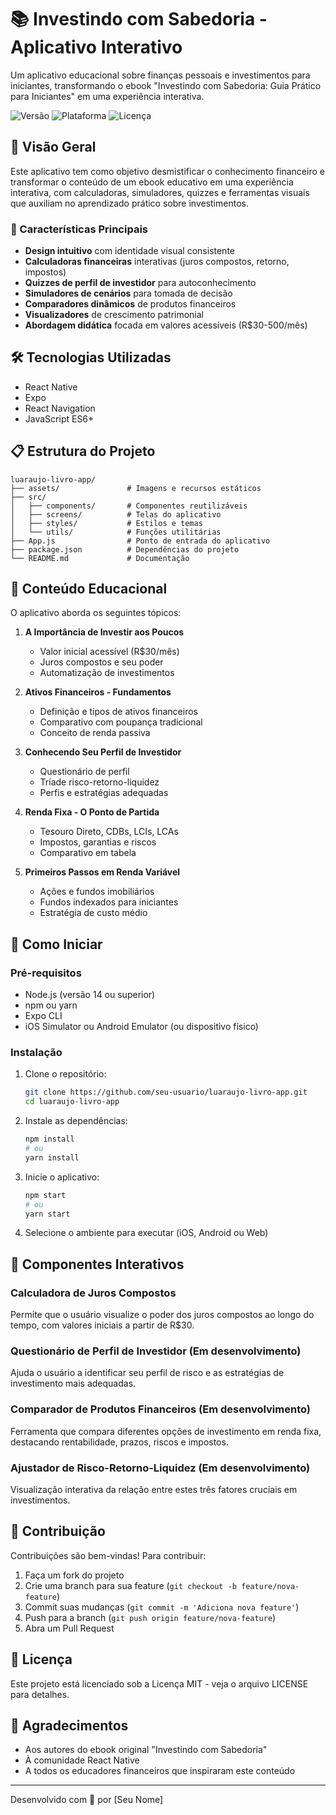 # 📚 Investindo com Sabedoria - Aplicativo Interativo

Um aplicativo educacional sobre finanças pessoais e investimentos para iniciantes, transformando o ebook "Investindo com Sabedoria: Guia Prático para Iniciantes" em uma experiência interativa.

![Versão](https://img.shields.io/badge/versão-1.0.0-blue)
![Plataforma](https://img.shields.io/badge/plataforma-iOS%20%7C%20Android-green)
![Licença](https://img.shields.io/badge/licença-MIT-orange)

## 📱 Visão Geral

Este aplicativo tem como objetivo desmistificar o conhecimento financeiro e transformar o conteúdo de um ebook educativo em uma experiência interativa, com calculadoras, simuladores, quizzes e ferramentas visuais que auxiliam no aprendizado prático sobre investimentos.

### 🔑 Características Principais

- **Design intuitivo** com identidade visual consistente
- **Calculadoras financeiras** interativas (juros compostos, retorno, impostos)
- **Quizzes de perfil de investidor** para autoconhecimento
- **Simuladores de cenários** para tomada de decisão
- **Comparadores dinâmicos** de produtos financeiros
- **Visualizadores** de crescimento patrimonial
- **Abordagem didática** focada em valores acessíveis (R$30-500/mês)

## 🛠️ Tecnologias Utilizadas

- React Native
- Expo
- React Navigation
- JavaScript ES6+

## 📋 Estrutura do Projeto

```
luaraujo-livro-app/
├── assets/               # Imagens e recursos estáticos
├── src/
│   ├── components/       # Componentes reutilizáveis
│   ├── screens/          # Telas do aplicativo
│   ├── styles/           # Estilos e temas
│   └── utils/            # Funções utilitárias
├── App.js                # Ponto de entrada do aplicativo
├── package.json          # Dependências do projeto
└── README.md             # Documentação
```

## 📖 Conteúdo Educacional

O aplicativo aborda os seguintes tópicos:

1. **A Importância de Investir aos Poucos**
   - Valor inicial acessível (R$30/mês)
   - Juros compostos e seu poder
   - Automatização de investimentos

2. **Ativos Financeiros - Fundamentos**
   - Definição e tipos de ativos financeiros
   - Comparativo com poupança tradicional
   - Conceito de renda passiva

3. **Conhecendo Seu Perfil de Investidor**
   - Questionário de perfil
   - Tríade risco-retorno-liquidez
   - Perfis e estratégias adequadas

4. **Renda Fixa - O Ponto de Partida**
   - Tesouro Direto, CDBs, LCIs, LCAs
   - Impostos, garantias e riscos
   - Comparativo em tabela

5. **Primeiros Passos em Renda Variável**
   - Ações e fundos imobiliários
   - Fundos indexados para iniciantes
   - Estratégia de custo médio

## 🚀 Como Iniciar

### Pré-requisitos

- Node.js (versão 14 ou superior)
- npm ou yarn
- Expo CLI
- iOS Simulator ou Android Emulator (ou dispositivo físico)

### Instalação

1. Clone o repositório:
   ```bash
   git clone https://github.com/seu-usuario/luaraujo-livro-app.git
   cd luaraujo-livro-app
   ```

2. Instale as dependências:
   ```bash
   npm install
   # ou
   yarn install
   ```

3. Inicie o aplicativo:
   ```bash
   npm start
   # ou
   yarn start
   ```

4. Selecione o ambiente para executar (iOS, Android ou Web)

## 🎯 Componentes Interativos

### Calculadora de Juros Compostos

Permite que o usuário visualize o poder dos juros compostos ao longo do tempo, com valores iniciais a partir de R$30.

### Questionário de Perfil de Investidor (Em desenvolvimento)

Ajuda o usuário a identificar seu perfil de risco e as estratégias de investimento mais adequadas.

### Comparador de Produtos Financeiros (Em desenvolvimento)

Ferramenta que compara diferentes opções de investimento em renda fixa, destacando rentabilidade, prazos, riscos e impostos.

### Ajustador de Risco-Retorno-Liquidez (Em desenvolvimento)

Visualização interativa da relação entre estes três fatores cruciais em investimentos.

## 👥 Contribuição

Contribuições são bem-vindas! Para contribuir:

1. Faça um fork do projeto
2. Crie uma branch para sua feature (`git checkout -b feature/nova-feature`)
3. Commit suas mudanças (`git commit -m 'Adiciona nova feature'`)
4. Push para a branch (`git push origin feature/nova-feature`)
5. Abra um Pull Request

## 📄 Licença

Este projeto está licenciado sob a Licença MIT - veja o arquivo LICENSE para detalhes.

## 🙏 Agradecimentos

- Aos autores do ebook original "Investindo com Sabedoria"
- À comunidade React Native
- A todos os educadores financeiros que inspiraram este conteúdo

---

Desenvolvido com 💙 por [Seu Nome]

